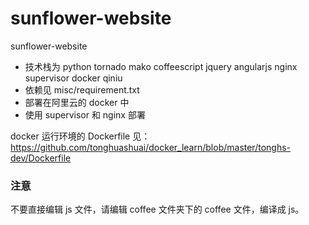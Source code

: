 # sunflower-website
sunflower-website

* 技术栈为 python tornado mako coffeescript jquery angularjs nginx supervisor docker qiniu
* 依赖见 misc/requirement.txt
* 部署在阿里云的 docker 中
* 使用 supervisor 和 nginx 部署

docker 运行环境的 Dockerfile 见：https://github.com/tonghuashuai/docker_learn/blob/master/tonghs-dev/Dockerfile


### 注意
不要直接编辑 js 文件，请编辑 coffee 文件夹下的 coffee 文件，编译成 js。
